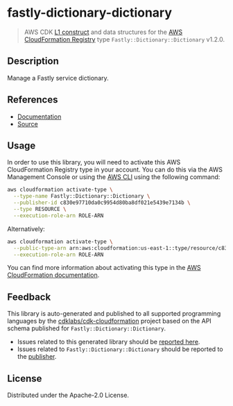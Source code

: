 # fastly-dictionary-dictionary

> AWS CDK [L1 construct] and data structures for the [AWS CloudFormation Registry] type `Fastly::Dictionary::Dictionary` v1.2.0.

[L1 construct]: https://docs.aws.amazon.com/cdk/latest/guide/constructs.html
[AWS CloudFormation Registry]: https://docs.aws.amazon.com/AWSCloudFormation/latest/UserGuide/registry.html

## Description

Manage a Fastly service dictionary.

## References

* [Documentation](https://github.com/aws-ia/cloudformation-fastly-resource-providers)
* [Source](https://github.com/aws-ia/cloudformation-fastly-resource-providers.git)

## Usage

In order to use this library, you will need to activate this AWS CloudFormation Registry type in your account. You can do this via the AWS Management Console or using the [AWS CLI](https://aws.amazon.com/cli/) using the following command:

```sh
aws cloudformation activate-type \
  --type-name Fastly::Dictionary::Dictionary \
  --publisher-id c830e97710da0c9954d80ba8df021e5439e7134b \
  --type RESOURCE \
  --execution-role-arn ROLE-ARN
```

Alternatively:

```sh
aws cloudformation activate-type \
  --public-type-arn arn:aws:cloudformation:us-east-1::type/resource/c830e97710da0c9954d80ba8df021e5439e7134b/Fastly-Dictionary-Dictionary \
  --execution-role-arn ROLE-ARN
```

You can find more information about activating this type in the [AWS CloudFormation documentation](https://docs.aws.amazon.com/AWSCloudFormation/latest/UserGuide/registry-public.html).

## Feedback

This library is auto-generated and published to all supported programming languages by the [cdklabs/cdk-cloudformation] project based on the API schema published for `Fastly::Dictionary::Dictionary`.

* Issues related to this generated library should be [reported here](https://github.com/cdklabs/cdk-cloudformation/issues/new?title=Issue+with+%40cdk-cloudformation%2Ffastly-dictionary-dictionary+v1.2.0).
* Issues related to `Fastly::Dictionary::Dictionary` should be reported to the [publisher](https://github.com/aws-ia/cloudformation-fastly-resource-providers).

[cdklabs/cdk-cloudformation]: https://github.com/cdklabs/cdk-cloudformation

## License

Distributed under the Apache-2.0 License.
